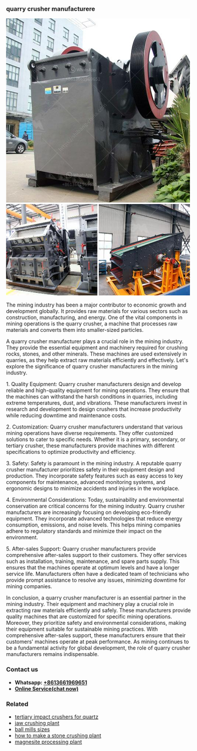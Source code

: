 <h3>quarry crusher manufacturere</h3><img src='1706754042.jpg' alt=''><p>The mining industry has been a major contributor to economic growth and development globally. It provides raw materials for various sectors such as construction, manufacturing, and energy. One of the vital components in mining operations is the quarry crusher, a machine that processes raw materials and converts them into smaller-sized particles.</p><p>A quarry crusher manufacturer plays a crucial role in the mining industry. They provide the essential equipment and machinery required for crushing rocks, stones, and other minerals. These machines are used extensively in quarries, as they help extract raw materials efficiently and effectively. Let's explore the significance of quarry crusher manufacturers in the mining industry.</p><p>1. Quality Equipment: Quarry crusher manufacturers design and develop reliable and high-quality equipment for mining operations. They ensure that the machines can withstand the harsh conditions in quarries, including extreme temperatures, dust, and vibrations. These manufacturers invest in research and development to design crushers that increase productivity while reducing downtime and maintenance costs.</p><p>2. Customization: Quarry crusher manufacturers understand that various mining operations have diverse requirements. They offer customized solutions to cater to specific needs. Whether it is a primary, secondary, or tertiary crusher, these manufacturers provide machines with different specifications to optimize productivity and efficiency.</p><p>3. Safety: Safety is paramount in the mining industry. A reputable quarry crusher manufacturer prioritizes safety in their equipment design and production. They incorporate safety features such as easy access to key components for maintenance, advanced monitoring systems, and ergonomic designs to minimize accidents and injuries in the workplace.</p><p>4. Environmental Considerations: Today, sustainability and environmental conservation are critical concerns for the mining industry. Quarry crusher manufacturers are increasingly focusing on developing eco-friendly equipment. They incorporate advanced technologies that reduce energy consumption, emissions, and noise levels. This helps mining companies adhere to regulatory standards and minimize their impact on the environment.</p><p>5. After-sales Support: Quarry crusher manufacturers provide comprehensive after-sales support to their customers. They offer services such as installation, training, maintenance, and spare parts supply. This ensures that the machines operate at optimum levels and have a longer service life. Manufacturers often have a dedicated team of technicians who provide prompt assistance to resolve any issues, minimizing downtime for mining companies.</p><p>In conclusion, a quarry crusher manufacturer is an essential partner in the mining industry. Their equipment and machinery play a crucial role in extracting raw materials efficiently and safely. These manufacturers provide quality machines that are customized for specific mining operations. Moreover, they prioritize safety and environmental considerations, making their equipment suitable for sustainable mining practices. With comprehensive after-sales support, these manufacturers ensure that their customers' machines operate at peak performance. As mining continues to be a fundamental activity for global development, the role of quarry crusher manufacturers remains indispensable.</p><h3>Contact us</h3><ul><li><strong>Whatsapp:&nbsp;<a href="https://wa.me/8613661969651">+8613661969651</a></strong></li><li><a href="https://swt.shibang-china.com/?git&amp;zhl&amp;quarry crusher manufacturere"><strong>Online Service(chat now)</strong></a></li></ul><h3>Related</h3><ul><li><a href='tertiary impact crushers for quartz.md'>tertiary impact crushers for quartz</a></li><li><a href='jaw crushing plant.md'>jaw crushing plant</a></li><li><a href='ball mills sizes.md'>ball mills sizes</a></li><li><a href='how to make a stone crushing plant.md'>how to make a stone crushing plant</a></li><li><a href='magnesite processing plant.md'>magnesite processing plant</a></li></ul>